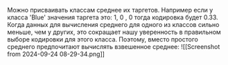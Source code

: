 Можно присваивать классам среднее их таргетов. Например если у класса 'Blue' значения таргета это: 1, 0 , 0 
тогда кодировка будет 0.33.
Когда данных для вычисления среднего для одного из классов сильно меньше, чем у других, это сокращает нашу уверенность в правильном выборе кодировки для этого класса. Поэтому, вместо простого среднего предпочитают вычислять взвешенное среднее:
![[Screenshot from 2024-09-24 08-29-34.png]]

